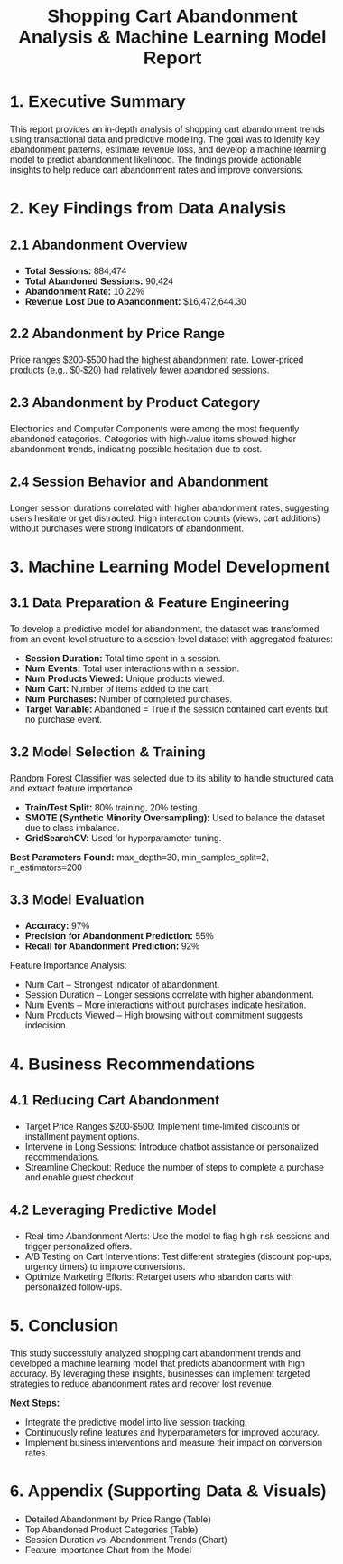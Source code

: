 <!DOCTYPE html>
<html>
<head>
    <style>
        body { font-family: Arial, sans-serif; font-size: 12pt; }
        h1 { text-align: center; font-size: 24pt; font-weight: bold; }
        h2 { font-size: 22pt; font-weight: bold; }
        h3 { font-size: 18pt; font-weight: bold; }
        p { font-size: 12pt; }
        ul { font-size: 12pt; }
    </style>
</head>
<body>

<h1>Shopping Cart Abandonment Analysis & Machine Learning Model Report</h1>

<h2>1. Executive Summary</h2>
<p>This report provides an in-depth analysis of shopping cart abandonment trends using transactional data and predictive modeling. The goal was to identify key abandonment patterns, estimate revenue loss, and develop a machine learning model to predict abandonment likelihood. The findings provide actionable insights to help reduce cart abandonment rates and improve conversions.</p>

<h2>2. Key Findings from Data Analysis</h2>

<h3>2.1 Abandonment Overview</h3>
<ul>
    <li><b>Total Sessions:</b> 884,474</li>
    <li><b>Total Abandoned Sessions:</b> 90,424</li>
    <li><b>Abandonment Rate:</b> 10.22%</li>
    <li><b>Revenue Lost Due to Abandonment:</b> $16,472,644.30</li>
</ul>

<h3>2.2 Abandonment by Price Range</h3>
<p>Price ranges $200-$500 had the highest abandonment rate. Lower-priced products (e.g., $0-$20) had relatively fewer abandoned sessions.</p>

<h3>2.3 Abandonment by Product Category</h3>
<p>Electronics and Computer Components were among the most frequently abandoned categories. Categories with high-value items showed higher abandonment trends, indicating possible hesitation due to cost.</p>

<h3>2.4 Session Behavior and Abandonment</h3>
<p>Longer session durations correlated with higher abandonment rates, suggesting users hesitate or get distracted. High interaction counts (views, cart additions) without purchases were strong indicators of abandonment.</p>

<h2>3. Machine Learning Model Development</h2>

<h3>3.1 Data Preparation & Feature Engineering</h3>
<p>To develop a predictive model for abandonment, the dataset was transformed from an event-level structure to a session-level dataset with aggregated features:</p>
<ul>
    <li><b>Session Duration:</b> Total time spent in a session.</li>
    <li><b>Num Events:</b> Total user interactions within a session.</li>
    <li><b>Num Products Viewed:</b> Unique products viewed.</li>
    <li><b>Num Cart:</b> Number of items added to the cart.</li>
    <li><b>Num Purchases:</b> Number of completed purchases.</li>
    <li><b>Target Variable:</b> Abandoned = True if the session contained cart events but no purchase event.</li>
</ul>

<h3>3.2 Model Selection & Training</h3>
<p>Random Forest Classifier was selected due to its ability to handle structured data and extract feature importance.</p>
<ul>
    <li><b>Train/Test Split:</b> 80% training, 20% testing.</li>
    <li><b>SMOTE (Synthetic Minority Oversampling):</b> Used to balance the dataset due to class imbalance.</li>
    <li><b>GridSearchCV:</b> Used for hyperparameter tuning.</li>
</ul>
<p><b>Best Parameters Found:</b> max_depth=30, min_samples_split=2, n_estimators=200</p>

<h3>3.3 Model Evaluation</h3>
<ul>
    <li><b>Accuracy:</b> 97%</li>
    <li><b>Precision for Abandonment Prediction:</b> 55%</li>
    <li><b>Recall for Abandonment Prediction:</b> 92%</li>
</ul>
<p>Feature Importance Analysis:</p>
<ul>
    <li>Num Cart – Strongest indicator of abandonment.</li>
    <li>Session Duration – Longer sessions correlate with higher abandonment.</li>
    <li>Num Events – More interactions without purchases indicate hesitation.</li>
    <li>Num Products Viewed – High browsing without commitment suggests indecision.</li>
</ul>

<h2>4. Business Recommendations</h2>

<h3>4.1 Reducing Cart Abandonment</h3>
<ul>
    <li>Target Price Ranges $200-$500: Implement time-limited discounts or installment payment options.</li>
    <li>Intervene in Long Sessions: Introduce chatbot assistance or personalized recommendations.</li>
    <li>Streamline Checkout: Reduce the number of steps to complete a purchase and enable guest checkout.</li>
</ul>

<h3>4.2 Leveraging Predictive Model</h3>
<ul>
    <li>Real-time Abandonment Alerts: Use the model to flag high-risk sessions and trigger personalized offers.</li>
    <li>A/B Testing on Cart Interventions: Test different strategies (discount pop-ups, urgency timers) to improve conversions.</li>
    <li>Optimize Marketing Efforts: Retarget users who abandon carts with personalized follow-ups.</li>
</ul>

<h2>5. Conclusion</h2>
<p>This study successfully analyzed shopping cart abandonment trends and developed a machine learning model that predicts abandonment with high accuracy. By leveraging these insights, businesses can implement targeted strategies to reduce abandonment rates and recover lost revenue.</p>

<p><b>Next Steps:</b></p>
<ul>
    <li>Integrate the predictive model into live session tracking.</li>
    <li>Continuously refine features and hyperparameters for improved accuracy.</li>
    <li>Implement business interventions and measure their impact on conversion rates.</li>
</ul>

<h2>6. Appendix (Supporting Data & Visuals)</h2>
<ul>
    <li>Detailed Abandonment by Price Range (Table)</li>
    <li>Top Abandoned Product Categories (Table)</li>
    <li>Session Duration vs. Abandonment Trends (Chart)</li>
    <li>Feature Importance Chart from the Model</li>
</ul>

</body>
</html>
